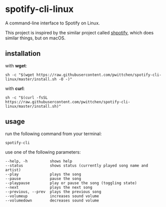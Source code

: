 # spotify-cli-linux
A command-line interface to Spotify on Linux.

This project is inspired by the similar project called [shpotify](https://github.com/hnarayanan/shpotify), which does similar things, but on macOS.

installation
------------

with **wget**:
```
sh -c "$(wget https://raw.githubusercontent.com/pwittchen/spotify-cli-linux/master/install.sh -O -)"
```

with **curl**:
```
sh -c "$(curl -fsSL https://raw.githubusercontent.com/pwittchen/spotify-cli-linux/master/install.sh)"
```

usage
-----

run the following command from your terminal:

```
spotify-cli
```

use one of the following parameters:

```
--help, -h          shows help
--status            shows status (currently played song name and artist)
--play              plays the song
--pause             pause the song
--playpause         play or pause the song (toggling state)
--next              plays the next song
--previous, --prev  plays the previous song
--volumeup          increases sound volume
--volumedown        decreases sound volume
```

